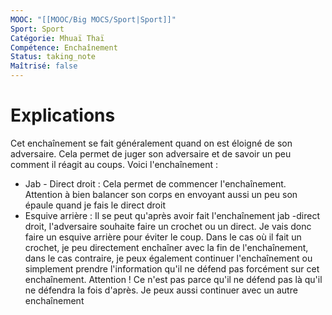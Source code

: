 ```yaml
---
MOOC: "[[MOOC/Big MOCS/Sport|Sport]]"
Sport: Sport
Catégorie: Mhuaï Thaï
Compétence: Enchaînement
Status: taking_note
Maîtrisé: false
---
```

# Explications
Cet enchaînement se fait généralement quand on est éloigné de son adversaire. Cela permet de juger son adversaire et de savoir un peu comment il réagit au coups. Voici l'enchaînement :
- Jab - Direct droit : Cela permet de commencer l'enchaînement. Attention à bien balancer son corps en envoyant aussi un peu son épaule quand je fais le direct droit
- Esquive arrière : Il se peut qu'après avoir fait l'enchaînement jab -direct droit, l'adversaire souhaite faire un crochet ou un direct. Je vais donc faire un esquive arrière pour éviter le coup. Dans le cas où il fait un crochet, je peu directement enchaîner avec la fin de l'enchaînement, dans le cas contraire, je peux également continuer l'enchaînement ou simplement prendre l'information qu'il ne défend pas forcément sur cet enchaînement. Attention ! Ce n'est pas parce qu'il ne défend pas là qu'il ne défendra la fois d'après. Je peux aussi continuer avec un autre enchaînement